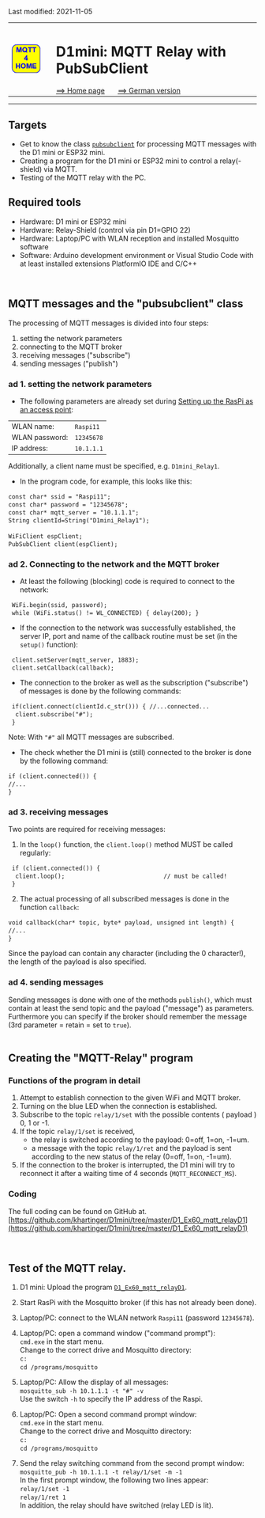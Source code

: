 Last modified: 2021-11-05   
<table><tr><td><img src="logo/mqtt4home_96.png"></td><td>&nbsp;</td><td>
<h1>D1mini: MQTT Relay with PubSubClient</h1>
<a href="../readme.md">==> Home page</a> &nbsp; &nbsp; &nbsp; 
<a href="m4h201_D1mqttRelayD1.md">==> German version</a> &nbsp; &nbsp; &nbsp; 
</td></tr></table><hr>

## Targets
* Get to know the class [`pubsubclient`](https://github.com/knolleary/pubsubclient) for processing MQTT messages with the D1 mini or ESP32 mini.
* Creating a program for the D1 mini or ESP32 mini to control a relay(-shield) via MQTT.
* Testing of the MQTT relay with the PC.

## Required tools
* Hardware: D1 mini or ESP32 mini
* Hardware: Relay-Shield (control via pin D1=GPIO 22)
* Hardware: Laptop/PC with WLAN reception and installed Mosquitto software
* Software: Arduino development environment or Visual Studio Code with at least installed extensions PlatformIO IDE and C/C++

&nbsp;   
## MQTT messages and the "pubsubclient" class
The processing of MQTT messages is divided into four steps:   
1. setting the network parameters
2. connecting to the MQTT broker
3. receiving messages ("subscribe")
4. sending messages ("publish")

### ad 1. setting the network parameters
* The following parameters are already set during [Setting up the RasPi as an access point](m4h02_RasPiAccessPoint.md):   

|                 |                 |   
| --------------- | --------------- |   
| WLAN name:      | `Raspi11`       |   
| WLAN password:  | `12345678`      |   
| IP address:     | `10.1.1.1`      |   
Additionally, a client name must be specified, e.g. `D1mini_Relay1`.   

* In the program code, for example, this looks like this:   

```
const char* ssid = "Raspi11";
const char* password = "12345678";
const char* mqtt_server = "10.1.1.1";
String clientId=String("D1mini_Relay1");

WiFiClient espClient;
PubSubClient client(espClient);
```

### ad 2. Connecting to the network and the MQTT broker
* At least the following (blocking) code is required to connect to the network:   
```
 WiFi.begin(ssid, password);
 while (WiFi.status() != WL_CONNECTED) { delay(200); }
```
* If the connection to the network was successfully established, the server IP, port and name of the callback routine must be set (in the `setup()` function):   
```
 client.setServer(mqtt_server, 1883);
 client.setCallback(callback);
```
* The connection to the broker as well as the subscription ("subscribe") of messages is done by the following commands: 
```
 if(client.connect(clientId.c_str())) { //...connected...
  client.subscribe("#");
 }
```
Note: With `"#"` all MQTT messages are subscribed.   

* The check whether the D1 mini is (still) connected to the broker is done by the following command:
```
if (client.connected()) {
//...
}
```

### ad 3. receiving messages
Two points are required for receiving messages:   
1. In the `loop()` function, the `client.loop()` method MUST be called regularly:
```
 if (client.connected()) {
  client.loop();                            // must be called!
 }
```
2. The actual processing of all subscribed messages is done in the function `callback`:
```
void callback(char* topic, byte* payload, unsigned int length) {
//...
}
```
Since the payload can contain any character (including the 0 character!), the length of the payload is also specified.

### ad 4. sending messages
Sending messages is done with one of the methods `publish()`, which must contain at least the send topic and the payload ("message") as parameters. Furthermore you can specify if the broker should remember the message (3rd parameter = retain = set to `true`).   
&nbsp;

## Creating the "MQTT-Relay" program
### Functions of the program in detail
1. Attempt to establish connection to the given WiFi and MQTT broker.
2. Turning on the blue LED when the connection is established.
3. Subscribe to the topic `relay/1/set` with the possible contents ( payload ) 0, 1 or -1.
4. If the topic `relay/1/set` is received,
   * the relay is switched according to the payload: 0=off, 1=on, -1=um.
   * a message with the topic `relay/1/ret` and the payload is sent according to the new status of the relay (0=off, 1=on, -1=um).
5. If the connection to the broker is interrupted, the D1 mini will try to reconnect it after a waiting time of 4 seconds (`MQTT_RECONNECT_MS`).

### Coding

The full coding can be found on GitHub at.   
[https://github.com/khartinger/D1mini/tree/master/D1_Ex60_mqtt_relayD1](https://github.com/khartinger/D1mini/tree/master/D1_Ex60_mqtt_relayD1)   

&nbsp;

## Test of the MQTT relay.
1. D1 mini: Upload the program [`D1_Ex60_mqtt_relayD1`](https://github.com/khartinger/D1mini/tree/master/D1_Ex60_mqtt_relayD1).   

2. Start RasPi with the Mosquitto broker (if this has not already been done).   

3. Laptop/PC: connect to the WLAN network `Raspi11` (password `12345678`).   

4. Laptop/PC: open a command window ("command prompt"):   
```cmd.exe```
in the start menu.   
Change to the correct drive and Mosquitto directory:   
```c:```   
```cd /programs/mosquitto```

5. Laptop/PC: Allow the display of all messages:   
```mosquitto_sub -h 10.1.1.1 -t "#" -v```   
Use the switch `-h` to specify the IP address of the Raspi.   

6. Laptop/PC: Open a second command prompt window:   
```cmd.exe```
in the start menu.   
Change to the correct drive and Mosquitto directory:   
```c:```   
```cd /programs/mosquitto```

7. Send the relay switching command from the second prompt window:    
```mosquitto_pub -h 10.1.1.1 -t relay/1/set -m -1```   
In the first prompt window, the following two lines appear:   
```relay/1/set -1```   
```relay/1/ret 1```   
In addition, the relay should have switched (relay LED is lit).   
